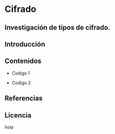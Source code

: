 # Cifrado

## Investigación de tipos de cifrado.

## Introducción

## Contenidos

- Codigo 1

- Codigo 2

## Referencias

## Licencia
hola
